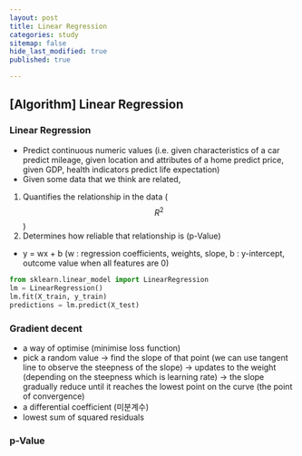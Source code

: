 ```yaml
---
layout: post
title: Linear Regression
categories: study
sitemap: false
hide_last_modified: true
published: true

---
```

## [Algorithm] Linear Regression

### Linear Regression
* Predict continuous numeric values (i.e. given characteristics of a car predict mileage, given location and attributes of a home predict price, given GDP, health indicators predict life expectation)
* Given some data that we think are related, 
1. Quantifies the relationship in the data ($${R}^2$$)
2. Determines how reliable that relationship is (p-Value)
* y = wx + b (w : regression coefficients, weights, slope, b : y-intercept, outcome value when all features are 0)

~~~python
from sklearn.linear_model import LinearRegression
lm = LinearRegression()
lm.fit(X_train, y_train)
predictions = lm.predict(X_test)
~~~

### Gradient decent
* a way of optimise (minimise loss function)
* pick a random value -> find the slope of that point (we can use tangent line to observe the steepness of the slope) -> updates to the weight (depending on the steepness which is learning rate) -> the slope gradually reduce until it reaches the lowest point on the curve (the point of convergence)
* a differential coefficient (미분계수)
* lowest sum of squared residuals

### p-Value
